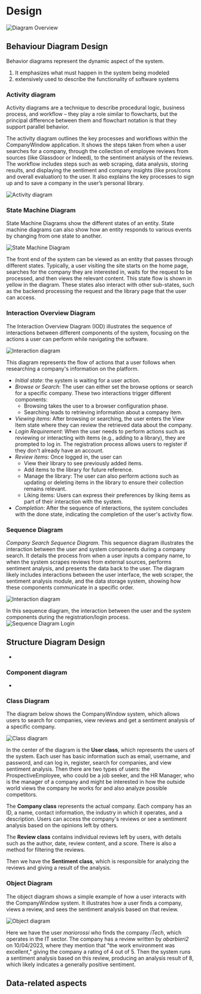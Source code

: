 <!---
title: Design
has_children: false
nav_order: 4
--->

# Design

![Diagram Overview](./imgs/UML_diagram_overview.png)

## Behaviour Diagram Design

Behavior diagrams represent the dynamic aspect of the system.
1.	It emphasizes what must happen in the system being modeled 
2.	extensively used to describe the functionality of software systems

### Activity diagram

Activity diagrams are a technique to describe procedural logic, business process, and workflow – they play a role similar to flowcharts, but the principal difference between them and flowchart notation is that they support parallel behavior. 

The activity diagram outlines the key processes and workflows within the CompanyWindow application. It shows the steps taken from when a user searches for a company, through the collection of employee reviews from sources (like Glassdoor or Indeed), to the sentiment analysis of the reviews. The workflow includes steps such as web scraping, data analysis, storing results, and displaying the sentiment and company insights (like pros/cons and overall evaluation) to the user. It also explains the key processes to sign up and to save a company in the user’s personal library.

![Activity diagram](./imgs/Activity%20Diagram%20Search.jpg)

### State Machine Diagram
State Machine Diagrams show the different states of an entity. State machine diagrams can also show how an entity responds to various events by changing from one state to another.

![State Machine Diagram](./imgs/StateMachineDiagram.drawio.png)
 
The front end of the system can be viewed as an entity that passes through different states. Typically, a user visiting the site starts on the home page, searches for the company they are interested in, waits for the request to be processed, and then views the relevant content. This state flow is shown in yellow in the diagram. These states also interact with other sub-states, such as the backend processing the request and the library page that the user can access.

### Interaction Overview Diagram 
The Interaction Overview Diagram (IOD) illustrates the sequence of interactions between different components of the system, focusing on the actions a user can perform while navigating the software. 

![Interaction diagram](./imgs/InteractionOverviewDiagrams.drawio.png)
  
This diagram represents the flow of actions that a user follows when researching a company's information on the platform.
+ *Initial state*: the system is waiting for a user action.
+ *Browse or Search*: The user can either set the browse options or search for a specific company. These two interactions trigger different components:
    + Browsing takes the user to a browser configuration phase.
    + Searching leads to retrieving information about a company item.
+ *Viewing items*: After browsing or searching, the user enters the View Item state where they can review the retrieved data about the company.
+ *Login Requirement*: When the user needs to perform actions such as reviewing or interacting with items (e.g., adding to a library), they are prompted to log in. The registration process allows users to register if they don't already have an account.
+ *Review items*: Once logged in, the user can
    + View their library to see previously added items.
    + Add items to the library for future reference.
    + Manage the library: The user can also perform actions such as updating or deleting items in the library to ensure their collection remains relevant.
    + Liking items: Users can express their preferences by liking items as part of their interaction with the system.
+ *Completion*: After the sequence of interactions, the system concludes with the done state, indicating the completion of the user's activity flow.

### Sequence Diagram

*Company Search Sequence Diagram.* This sequence diagram illustrates the interaction between the user and system components during a company search. It details the process from when a user inputs a company name, to when the system scrapes reviews from external sources, performs sentiment analysis, and presents the data back to the user. The diagram likely includes interactions between the user interface, the web scraper, the sentiment analysis module, and the data storage system, showing how these components communicate in a specific order. 

![Interaction diagram](./imgs/CompanyWindowSequence.jpg)

In this sequence diagram, the interaction between the user and the system components during the registration/login process.
![Sequence Diagram Login](./imgs/Login%20Sequence%20diagram.jpg)

## Structure Diagram Design

-

### Component diagram 

- 

### Class Diagram

The diagram below shows the CompanyWindow system, which allows users to search for companies, view reviews and get a sentiment analysis of a specific company. 

![Class diagram](./imgs/ClassDiagramCW.jpg)

In the center of the diagram is the **User class**, which represents the users of the system. Each user has basic information such as email, username, and password, and can log in, register, search for companies, and view sentiment analysis. Then there are two types of users: the ProspectiveEmployee, who could be a job seeker, and the HR Manager, who is the manager of a company and might be interested in how the outside world views the company he works for and also analyze possible competitors.

The **Company class** represents the actual company. Each company has an ID, a name, contact information, the industry in which it operates, and a description. Users can access the company's reviews or see a sentiment analysis based on the opinions left by others.

The **Review class** contains individual reviews left by users, with details such as the author, date, review content, and a score. There is also a method for filtering the reviews.

Then we have the **Sentiment class**, which is responsible for analyzing the reviews and giving a result of the analysis.


### Object Diagram

The object diagram shows a simple example of how a user interacts with the CompanyWindow system. It illustrates how a user finds a company, views a review, and sees the sentiment analysis based on that review.

![Object diagram](./imgs/ObjectDiagramCW.jpg)

Here we have the user *mariorossi* who finds the company *iTech*, which operates in the IT sector. The company has a review written by *abarbieri2* on 10/04/2023, where they mention that "the work environment was excellent," giving the company a rating of 4 out of 5. Then the system runs a sentiment analysis based on this review, producing an analysis result of 8, which likely indicates a generally positive sentiment.


## Data-related aspects
<!-- - This section explains all the details related to the data, for instance:
    - Data schema
    - Data persistence technologies (if used), for example: MySQL, MongoDB, ...
    >
